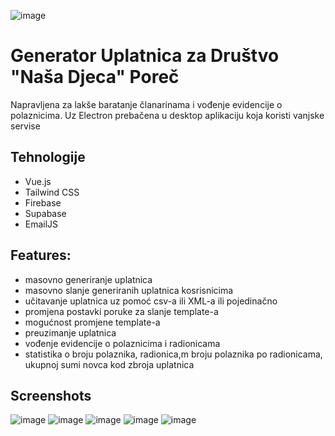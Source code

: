 ![image](https://github.com/user-attachments/assets/c2c17f95-95a6-425e-8ed3-33402700e5d0)

# Generator Uplatnica za Društvo "Naša Djeca" Poreč
Napravljena za lakše baratanje članarinama i vođenje evidencije o polaznicima.
Uz Electron prebačena u desktop aplikaciju koja koristi vanjske servise

## Tehnologije
- Vue.js
- Tailwind CSS
- Firebase
- Supabase
- EmailJS

## Features:
- masovno generiranje uplatnica
- masovno slanje generiranih uplatnica kosrisnicima
- učitavanje uplatnica uz pomoć csv-a ili XML-a ili pojedinačno
- promjena postavki poruke za slanje template-a
- mogućnost promjene template-a
- preuzimanje uplatnica
- vođenje evidencije o polaznicima i radionicama
- statistika o broju polaznika, radionica,m broju polaznika po radionicama, ukupnoj sumi novca kod zbroja uplatnica

## Screenshots
![image](https://github.com/user-attachments/assets/aa4c890d-757e-4806-921d-3af5732474ae)
![image](https://github.com/user-attachments/assets/63519b4f-e844-4bb2-9291-5a0905dacef6)
![image](https://github.com/user-attachments/assets/89cefef1-9bd0-4177-889a-f18b73eb0a9c)
![image](https://github.com/user-attachments/assets/da1d839d-51a7-4801-848c-cd1b40246f01)
![image](https://github.com/user-attachments/assets/56721984-235a-4923-b3b6-b40459b80432)
